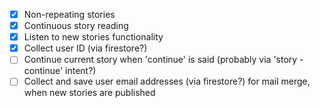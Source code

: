 - [x] Non-repeating stories
- [x] Continuous story reading
- [x] Listen to new stories functionality
- [x] Collect user ID (via firestore?)
- [ ] Continue current story when 'continue' is said (probably via 'story - continue' intent?)
- [ ] Collect and save user email addresses (via firestore?) for mail merge, when new stories are published
